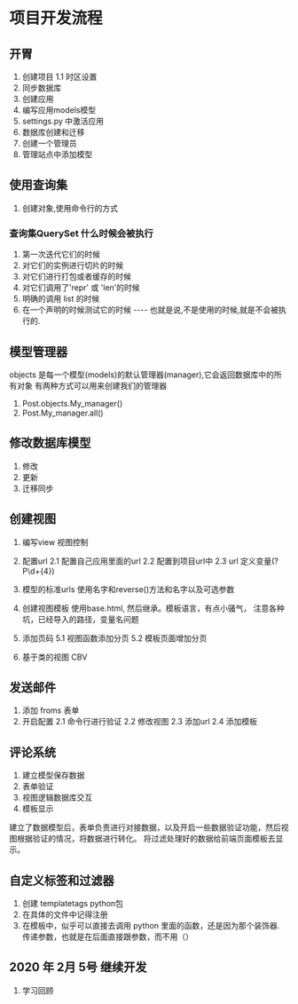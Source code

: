 # 项目开发流程

## 开胃
1. 创建项目
    1.1 时区设置
2. 同步数据库
3. 创建应用
4. 编写应用models模型
5. settings.py 中激活应用
6. 数据库创建和迁移
7. 创建一个管理员
8. 管理站点中添加模型

## 使用查询集
1. 创建对象,使用命令行的方式

### 查询集QuerySet 什么时候会被执行
1. 第一次迭代它们的时候
2. 对它们的实例进行切片的时候
3. 对它们进行打包或者缓存的时候
4. 对它们调用了'repr' 或 'len'的时候
5. 明确的调用  list 的时候
6. 在一个声明的时候测试它的时候
---- 也就是说,不是使用的时候,就是不会被执行的.

## 模型管理器
objects 是每一个模型(models)的默认管理器(manager),它会返回数据库中的所有对象
有两种方式可以用来创建我们的管理器
1. Post.objects.My_manager() 
2. Post.My_manager.all()


## 修改数据库模型
1. 修改
2. 更新
3. 迁移同步

## 创建视图
1.  编写view  视图控制
2. 配置url
    2.1 配置自己应用里面的url
    2.2 配置到项目url中
    2.3 url 定义变量(?P<year>\d+{4})
3. 模型的标准urls
    使用名字和reverse()方法和名字以及可选参数
   
4. 创建视图模板
    使用base.html, 然后继承。模板语言，有点小骚气，
    注意各种坑，已经导入的路径，变量名问题

5. 添加页码
    5.1 视图函数添加分页
    5.2 模板页面增加分页
    
6. 基于类的视图
    CBV

## 发送邮件
1. 添加 froms 表单
2. 开启配置
    2.1 命令行进行验证
    2.2 修改视图
    2.3 添加url
    2.4 添加模板

## 评论系统
1. 建立模型保存数据
2. 表单验证
3. 视图逻辑数据库交互
4. 模板显示

建立了数据模型后，表单负责进行对接数据，以及开启一些数据验证功能，然后视图根据验证的情况，将数据进行转化。
将过滤处理好的数据给前端页面模板去显示。

## 自定义标签和过滤器
1. 创建  templatetags python包
2. 在具体的文件中记得注册
3. 在模板中，似乎可以直接去调用  python 里面的函数，还是因为那个装饰器. 传递参数，也就是在后面直接跟参数，而不用（）

## 2020 年 2月 5号 继续开发
1. 学习回顾

